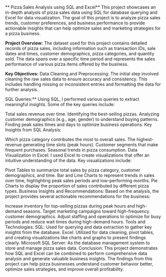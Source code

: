 ** Pizza Sales Analysis using SQL and Excel**
This project showcases an in-depth analysis of pizza sales data using SQL for database querying and Excel for data visualization. The goal of this project is to analyze pizza sales trends, customer preferences, and business performance to provide actionable insights that can help optimize sales and marketing strategies for a pizza business.

**Project Overview:**
The dataset used for this project contains detailed records of pizza sales, including information such as transaction IDs, sale dates and times, customer demographics, pizza categories, and quantity sold. The data spans over a specific time period and represents the sales performance of various pizza items offered by the business.

**Key Objectives:**
Data Cleaning and Preprocessing: The initial step involved cleaning the raw sales data to ensure accuracy and consistency. This includes handling missing or inconsistent entries and formatting the data for further analysis.

SQL Queries:**
Using SQL, I performed various queries to extract meaningful insights. Some of the key queries include:

Total sales revenue over time.
Identifying the best-selling pizzas.
Analyzing customer demographics (e.g., age, gender) to understand buying patterns.
Finding peak sales times and days to optimize business operations.
Key Insights from SQL Analysis:

Which pizza category contributes the most to overall sales.
The highest-revenue generating time slots (peak hours).
Customer segments that make frequent purchases.
Seasonal trends in pizza consumption.
Data Visualization in Excel: I used Excel to create visualizations that offer an intuitive understanding of the data. Key visualizations include:

Pivot Tables to summarize total sales by pizza category, customer demographics, and time.
Bar and Line Charts to represent trends in sales over time, highlighting peak sales periods and low-performing months.
Pie Charts to display the proportion of sales contributed by different pizza types.
Business Insights and Recommendations: Based on the analysis, the project provides several actionable recommendations for the business:

Increase inventory for top-selling pizzas during peak hours and high-demand seasons.
Target marketing campaigns toward high-frequency customer demographics.
Adjust staffing and operations to optimize for busy periods and reduce wait times during high-demand hours.
Tools and Technologies:
SQL: Used for querying and data extraction to gather key insights from the database.
Excel: Utilized for data cleaning, pivot tables, and creating visualizations like charts and graphs to present findings clearly.
Microsoft SQL Server: As the database management system to store and manage pizza sales data.
Conclusion:
This project demonstrates how SQL and Excel can be combined to perform comprehensive data analysis and generate valuable business insights. The findings from this project can help pizza businesses understand customer behavior better, optimize sales strategies, and improve overall profitability.
